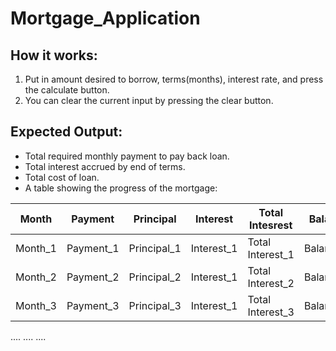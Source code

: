 # Mortgage_Application
 

## How it works:

1. Put in amount desired to borrow, terms(months), interest rate, and press the calculate button.
2. You can clear the current input by pressing the clear button.

## Expected Output:

- Total required monthly payment to pay back loan. 
- Total interest accrued by end of terms. 
- Total cost of loan.
- A table showing the progress of the mortgage: 

| Month     | Payment   | Principal | Interest  | Total Intesrest | Balance   |           
| --------- | --------- | --------- | --------- | --------------- | --------- |
| Month_1   | Payment_1 |Principal_1|Interest_1 |Total Interest_1 | Balance_1 |
| Month_2   | Payment_2 |Principal_2|Interest_1 |Total Interest_2 | Balance_2 |
| Month_3   | Payment_3 |Principal_3|Interest_1 |Total Interest_3 | Balance_3 |

....
....
....

